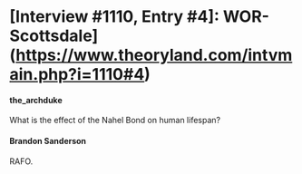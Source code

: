 # [Interview #1110, Entry #4]: WOR-Scottsdale](https://www.theoryland.com/intvmain.php?i=1110#4)

#### the\_archduke

What is the effect of the Nahel Bond on human lifespan?

#### Brandon Sanderson

RAFO.

